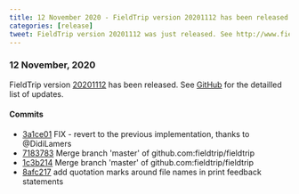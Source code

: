 ```yaml
---
title: 12 November 2020 - FieldTrip version 20201112 has been released
categories: [release]
tweet: FieldTrip version 20201112 was just released. See http://www.fieldtriptoolbox.org/#12-november-2020
---
```


### 12 November, 2020

FieldTrip version [20201112](http://github.com/fieldtrip/fieldtrip/releases/tag/20201112) has been released.
See [GitHub](https://github.com/fieldtrip/fieldtrip/compare/20201110...20201112) for the detailled list of updates.

#### Commits

- [3a1ce01](http://github.com/fieldtrip/fieldtrip/commit/3a1ce01) FIX - revert to the previous implementation, thanks to @DidiLamers
- [7183783](http://github.com/fieldtrip/fieldtrip/commit/7183783) Merge branch 'master' of github.com:fieldtrip/fieldtrip
- [1c3b214](http://github.com/fieldtrip/fieldtrip/commit/1c3b214) Merge branch 'master' of github.com:fieldtrip/fieldtrip
- [8afc217](http://github.com/fieldtrip/fieldtrip/commit/8afc217) add quotation marks around file names in print feedback statements

